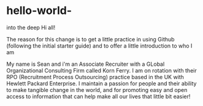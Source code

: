 # hello-world-
into the deep
Hi all! 

The reason for this change is to get a little practice in using Github (following the initial starter guide) and to offer a little introduction to who I am

My name is Sean and i'm an Associate Recruiter with a GLobal Organizational Consulting Firm called Korn Ferry. I am on rotation with their RPO (Recruitment Process Outsourcing) practice based in the UK with Hewlett Packard Enterprise. I maintain a passion for people and their ability to make tangible change in the world, and for promoting easy and open access to information that can help make all our lives that little bit easier! 
